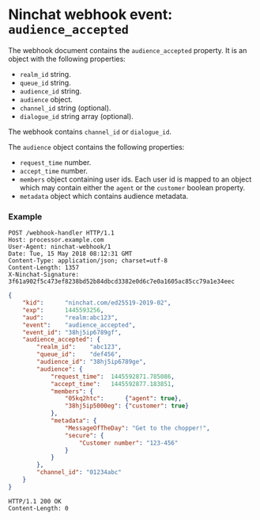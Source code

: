 # Ninchat webhook event: `audience_accepted`

The webhook document contains the `audience_accepted` property.  It is an
object with the following properties:

- `realm_id` string.
- `queue_id` string.
- `audience_id` string.
- `audience` object.
- `channel_id` string (optional).
- `dialogue_id` string array (optional).

The webhook contains `channel_id` or `dialogue_id`.

The `audience` object contains the following properties:

- `request_time` number.
- `accept_time` number.
- `members` object containing user ids.  Each user id is mapped to an object which may contain either the `agent` or the `customer` boolean property.
- `metadata` object which contains audience metadata.


### Example

```
POST /webhook-handler HTTP/1.1
Host: processor.example.com
User-Agent: ninchat-webhook/1
Date: Tue, 15 May 2018 08:12:31 GMT
Content-Type: application/json; charset=utf-8
Content-Length: 1357
X-Ninchat-Signature: 3f61a902f5c473ef8238bd52b84dbcd3382e0d6c7e0a1605ac85cc79a1e34eec
```

```json
{
    "kid":      "ninchat.com/ed25519-2019-02",
    "exp":      1445593256,
    "aud":      "realm:abc123",
    "event":    "audience_accepted",
    "event_id": "38hj5ip6789gf",
    "audience_accepted": {
        "realm_id":    "abc123",
        "queue_id":    "def456",
        "audience_id": "38hj5ip6789ge",
        "audience": {
            "request_time":  1445592871.785086,
            "accept_time":   1445592877.183851,
            "members": {
                "05kq2htc":      {"agent": true},
                "38hj5ip5000eg": {"customer": true}
            },
            "metadata": {
                "MessageOfTheDay": "Get to the chopper!",
                "secure": {
                    "Customer number": "123-456"
                }
            }
        },
        "channel_id": "01234abc"
    }
}
```

```
HTTP/1.1 200 OK
Content-Length: 0
```
